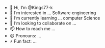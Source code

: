 - 👋 Hi, I’m @Kings77-k
- 👀 I’m interested in ... Software engineering 
- 🌱 I’m currently learning ... computer Science 
- 💞️ I’m looking to collaborate on ...
- 📫 How to reach me ...
- 😄 Pronouns: ...
- ⚡ Fun fact: ...

<!---
Kings77-k/Kings77-k is a ✨ special ✨ repository because its `README.md` (this file) appears on your GitHub profile.
You can click the Preview link to take a look at your changes.
--->

